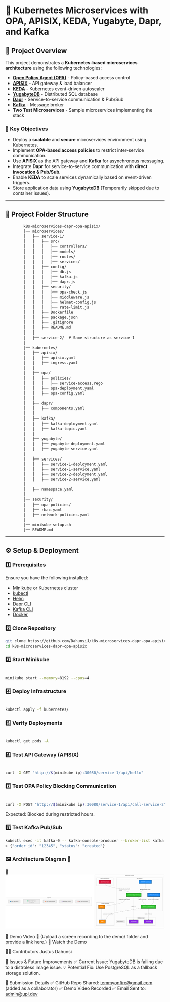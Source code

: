 # **🚀 Kubernetes Microservices with OPA, APISIX, KEDA, Yugabyte, Dapr, and Kafka**

## **📌 Project Overview**
This project demonstrates a **Kubernetes-based microservices architecture** using the following technologies:

- **[Open Policy Agent (OPA)](https://www.openpolicyagent.org/)** - Policy-based access control
- **[APISIX](https://apisix.apache.org/)** - API gateway & load balancer
- **[KEDA](https://keda.sh/)** - Kubernetes event-driven autoscaler
- **[YugabyteDB](https://www.yugabyte.com/)** - Distributed SQL database
- **[Dapr](https://dapr.io/)** - Service-to-service communication & Pub/Sub
- **[Kafka](https://kafka.apache.org/)** - Message broker
- **Two Test Microservices** - Sample microservices implementing the stack

### **🎯 Key Objectives**
- Deploy a **scalable** and **secure** microservices environment using Kubernetes.
- Implement **OPA-based access policies** to restrict inter-service communication.
- Use **APISIX** as the API gateway and **Kafka** for asynchronous messaging.
- Integrate **Dapr** for service-to-service communication with **direct invocation & Pub/Sub**.
- Enable **KEDA** to scale services dynamically based on event-driven triggers.
- Store application data using **YugabyteDB** (Temporarily skipped due to container issues).

---

## **📂 Project Folder Structure**

```
        k8s-microservices-dapr-opa-apisix/
        │── microservices/
        │   ├── service-1/
        │   │   ├── src/
        │   │   │   ├── controllers/
        │   │   │   ├── models/
        │   │   │   ├── routes/
        │   │   │   ├── services/
        │   │   ├── config/
        │   │   │   ├── db.js
        │   │   │   ├── kafka.js
        │   │   │   ├── dapr.js
        │   │   ├── security/
        │   │   │   ├── opa-check.js
        │   │   │   ├── middleware.js
        │   │   │   ├── helmet-config.js
        │   │   │   ├── rate-limit.js
        │   │   ├── Dockerfile
        │   │   ├── package.json
        │   │   ├── .gitignore
        │   │   ├── README.md
        │   │
        │   ├── service-2/  # Same structure as service-1
        │
        │── kubernetes/
        │   ├── apisix/
        │   │   ├── apisix.yaml
        │   │   ├── ingress.yaml
        │   │
        │   ├── opa/
        │   │   ├── policies/
        │   │   │   ├── service-access.rego
        │   │   ├── opa-deployment.yaml
        │   │   ├── opa-config.yaml
        │   │
        │   ├── dapr/
        │   │   ├── components.yaml
        │   │
        │   ├── kafka/
        │   │   ├── kafka-deployment.yaml
        │   │   ├── kafka-topic.yaml
        │   │
        │   ├── yugabyte/
        │   │   ├── yugabyte-deployment.yaml
        │   │   ├── yugabyte-service.yaml
        │
        │   ├── services/
        │   │   ├── service-1-deployment.yaml
        │   │   ├── service-1-service.yaml
        │   │   ├── service-2-deployment.yaml
        │   │   ├── service-2-service.yaml
        │
        │   ├── namespace.yaml
        │
        │── security/
        │   ├── opa-policies/
        │   ├── rbac.yaml
        │   ├── network-policies.yaml
        │
        │── minikube-setup.sh
        │── README.md
```




---

## **⚙️ Setup & Deployment**
### **1️⃣ Prerequisites**
Ensure you have the following installed:
- [Minikube](https://minikube.sigs.k8s.io/docs/start/) or Kubernetes cluster  
- [kubectl](https://kubernetes.io/docs/tasks/tools/install-kubectl/)  
- [Helm](https://helm.sh/docs/intro/install/)  
- [Dapr CLI](https://docs.dapr.io/getting-started/install-dapr-cli/)  
- [Kafka CLI](https://kafka.apache.org/quickstart)  
- [Docker](https://docs.docker.com/get-docker/)  

### **2️⃣ Clone Repository**
```sh
git clone https://github.com/DahunsiJ/k8s-microservices-dapr-opa-apisix.git
cd k8s-microservices-dapr-opa-apisix
```

### **3️⃣ Start Minikube**
```sh

minikube start --memory=8192 --cpus=4
```

### **4️⃣ Deploy Infrastructure**
```sh

kubectl apply -f kubernetes/
```

### **5️⃣ Verify Deployments**
```sh

kubectl get pods -A
```

### **6️⃣ Test API Gateway (APISIX)**
```sh

curl -X GET "http://$(minikube ip):30080/service-1/api/hello"
```

### **7️⃣ Test OPA Policy Blocking Communication**
```sh

curl -X POST "http://$(minikube ip):30080/service-1/api/call-service-2"
```
Expected: Blocked during restricted hours.

### **8️⃣ Test Kafka Pub/Sub**
```sh
kubectl exec -it kafka-0 -- kafka-console-producer --broker-list kafka:9092 --topic orders
> {"order_id": "12345", "status": "created"}
```



### **🖼 Architecture Diagram 📌**
📌 **![Architecture Diagram](./Architecture_Diagram_k8s-microservices-dapr-opa-apisix.drawio.png)**


🎥 Demo Video
📌 (Upload a screen recording to the demo/ folder and provide a link here.)
🔗 Watch the Demo

👨‍💻 Contributors
Justus Dahunsi

📌 Issues & Future Improvements
✅ Current Issue: YugabyteDB is failing due to a distroless image issue.
💡 Potential Fix: Use PostgreSQL as a fallback storage solution.

📧 Submission Details
✅ GitHub Repo Shared: temmyonfire@gmail.com (added as a collaborator)
✅ Demo Video Recorded
✅ Email Sent to: admin@upi.dev